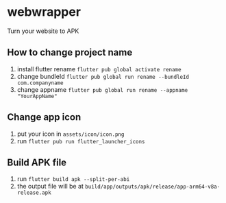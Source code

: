 # webwrapper

Turn your website to APK

## How to change project name

  1. install flutter rename `flutter pub global activate rename`
  2. change bundleId `flutter pub global run rename --bundleId com.companyname`
  3. change appname `flutter pub global run rename --appname "YourAppName"`


## Change app icon

  1. put your icon in `assets/icon/icon.png`
  2. run `flutter pub run flutter_launcher_icons`


## Build APK file

  1. run `flutter build apk --split-per-abi`
  2. the output file will be at `build/app/outputs/apk/release/app-arm64-v8a-release.apk`


